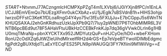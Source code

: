 $START$+NtvnmJ77ACzngmlcHCMPXpPZgT4m1LXVbj6/iJ0iYXjn8fPC/n1EnLAl/CJJ8EmVEmQo7bUEzgXFmr0ukCXbAz+sU1jJEglk7sBSVdnB1h+HIHS3ohjplwrzoDFFstC3KeK1fDLoaRngG4Y4yo75v/3fEu5FXUjJu+E7bCGppJ5s6WnTNKHUQSAXAJ2ehGnKRdhuzUzklJpXPb9Q7/7luy2pWNEl7P6TOhbMIMR6L3VNTB6pcBEd9ut78F5AHaVFtuUBkHzCCEBkFnkKJp7dq36gVVwkOLrln6g1HBU0mqTMraNp+pbnXYCKTXx952JMDYutzQuP+nHJCyOe/hD0+wbeFXHomRonU2cOdXZq6JtWZleUihdMIrxelfRH2d4rGS+Ep7eVpeBTYwoIlDIMbEdgmcfgjPdt2gBUXfdjdTLaExYECqFES25PLN9piWAUGQ/3FY7Kfiini9M1WiIVg==$END$